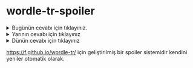 # wordle-tr-spoiler

<details>
  <summary>Bugünün cevabı için tıklayınız.</summary>
  <br>
    <b> mujik </b>
</details>

<details>
  <summary>Yarının cevabı için tıklayınız</summary>
  <br>
   <b> taşlı </b>
</details>

<details>
  <summary>Dünün cevabı için tıklayınız </summary>
  <br>
  <b> ferda </b>
</details>

https://f.github.io/wordle-tr/ için geliştirilmiş bir spoiler sistemidir kendini yeniler otomatik olarak.

